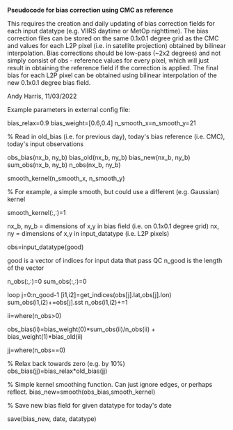 **Pseudocode for bias correction using CMC as reference**

This requires the creation and daily updating of bias correction fields for each input datatype (e.g. VIIRS daytime or MetOp nighttime).  The bias correction files can be stored on the same 0.1x0.1 degree grid as the CMC and values for each L2P pixel (i.e. in satellite projection) obtained by bilinear interpolation.  Bias corrections should be low-pass (~2x2 degrees) and not simply consist of obs - reference values for every pixel, which will just result in obtaining the reference field if the correction is applied.  The final bias for each L2P pixel can be obtained using bilinear interpolation of the new 0.1x0.1 degree bias field.

Andy Harris, 11/03/2022

Example parameters in external config file:

bias_relax=0.9
bias_weight=[0.6,0.4]
n_smooth_x=n_smooth_y=21

% Read in old_bias (i.e. for previous day), today's bias reference (i.e. CMC), today's input observations

obs_bias(nx_b, ny_b)
bias_old(nx_b, ny_b)
bias_new(nx_b, ny_b)
sum_obs(nx_b, ny_b)
n_obs(nx_b, ny_b)

smooth_kernel(n_smooth_x, n_smooth_y)

%  For example, a simple smooth, but could use a different (e.g. Gaussian) kernel

smooth_kernel(:,:)=1

nx_b, ny_b = dimensions of x,y in bias field (i.e. on 0.1x0.1 degree grid)
nx, ny = dimensions of x,y  in input_datatype (i.e. L2P pixels)

obs=input_datatype(good)

good is a vector of indices for input data that pass QC
n_good is the length of the vector

n_obs(:,:)=0
sum_obs(:,:)=0

loop j=0:n_good-1
    [i1,i2]=get_indices(obs[j].lat,obs[j].lon)
    sum_obs(i1,i2)+=obs[j].sst
    n_obs(i1,i2)+=1
    
ii=where(n_obs>0)

obs_bias(ii)=bias_weight(0)*sum_obs(ii)/n_obs(ii) + bias_weight(1)*bias_old(ii)

jj=where(n_obs==0)

%  Relax back towards zero (e.g. by 10%)
obs_bias(jj)=bias_relax*old_bias(jj)

%  Simple kernel smoothing function.  Can just ignore edges, or perhaps reflect.
bias_new=smooth(obs_bias,smooth_kernel)

%  Save new bias field for given datatype for today's date

save(bias_new, date, datatype)

